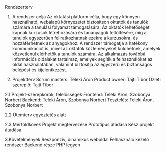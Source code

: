 Rendszerterv
1. A rendszer célja
Az oktatási platform célja, hogy egy könnyen használható, webalapú környezetet biztosítson oktatók és tanulók számára a tanulási folyamat támogatására. Az oktatók lehetőséget kapnak kurzusok létrehozására és tananyagok feltöltésére, míg a tanulók egyszerűen feliratkozhatnak ezekre a kurzusokra, és hozzáférhetnek az anyagokhoz. A rendszer támogatja a hatékony kommunikációt is, mivel az oktatók közleményeket küldhetnek, amelyek közvetlenül elérhetők a tanulók számára. Az alkalmazás továbbá információs oldalakat tartalmaz, amelyek segítik a felhasználókat az oldal használatában, valamint biztosítja az egyszerű és biztonságos belépést és kijelentkezést.

2. Projektterv
Scrum masters: Teleki Áron
Product owner: Tajti Tibor
Üzleti szereplő: Tajti Tibor


2.1 Projekt-szerepkörök, felelősségek
Frontend: Teleki Áron, Szobonya Norbert
Backend: Teleki Áron, Szobonya Norbert
Tesztelés: Teleki Áron, Szobonya Norbert

2.2 Ütemterv
egyeztetés alatt

2.3 Mérföldkövek
Projekt megtervezése
Prototípus átadása
Kész projekt átadása

3.Követelmények
Reszponzív, dinamikus weboldal
Felhasználó kezelő rendszer
Backend része PHP legyen

